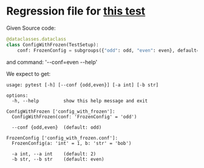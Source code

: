 # Regression file for [this test](test/test_subgroups.py:729)

Given Source code:

```python
@dataclasses.dataclass
class ConfigWithFrozen(TestSetup):
    conf: FrozenConfig = subgroups({"odd": odd, "even": even}, default=odd)

```

and command: '--conf=even --help'

We expect to get:

```console
usage: pytest [-h] [--conf {odd,even}] [-a int] [-b str]

options:
  -h, --help         show this help message and exit

ConfigWithFrozen ['config_with_frozen']:
  ConfigWithFrozen(conf: 'FrozenConfig' = 'odd')

  --conf {odd,even}  (default: odd)

FrozenConfig ['config_with_frozen.conf']:
  FrozenConfig(a: 'int' = 1, b: 'str' = 'bob')

  -a int, --a int    (default: 2)
  -b str, --b str    (default: even)

```
